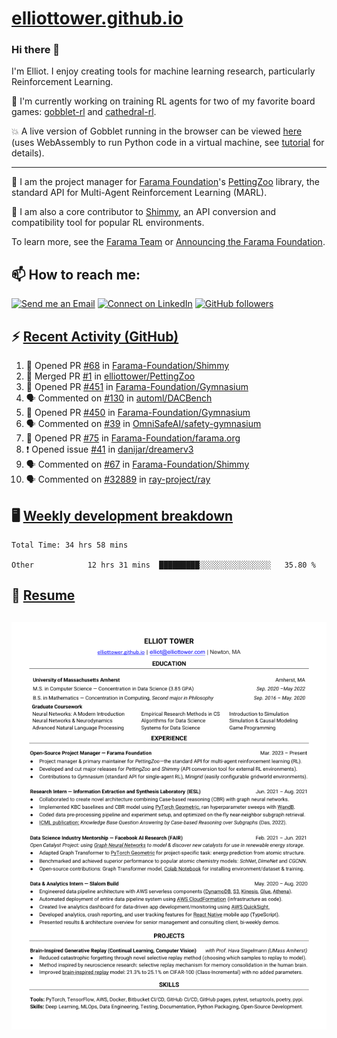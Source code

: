 # [elliottower.github.io](https://github.com/elliottower/elliottower.github.io)

### Hi there 👋

I'm Elliot. I enjoy creating tools for machine learning research, particularly Reinforcement Learning. 

🤖 I'm currently working on training RL agents for two of my favorite board games: [gobblet-rl](https://github.com/elliottower/gobblet-rl) and [cathedral-rl](https://github.com/elliottower/cathedral-rl). 

💥 A live version of Gobblet running in the browser can be viewed [here](https://elliottower.github.io/gobblet-rl/) (uses WebAssembly to run Python code in a virtual machine, see [tutorial](https://github.com/elliottower/gobblet-rl/blob/main/tutorials/WebAssembly/web_assembly.md) for details).

----

🎉 I am the project manager for [Farama Foundation](https://farama.org/)'s [PettingZoo](https://github.com/Farama-Foundation/PettingZoo) library, the standard API for Multi-Agent Reinforcement Learning (MARL). 

🚀 I am also a core contributor to [Shimmy](https://github.com/Farama-Foundation/Shimmy), an API conversion and compatibility tool for popular RL environments.

To learn more, see the [Farama Team](https://farama.org/team) or [Announcing the Farama Foundation](https://farama.org/Announcing-The-Farama-Foundation).

## 📫 How to reach me:

 [![Send me an Email](https://img.shields.io/badge/email-elliot%40elliottower.com-blue)](mailto:elliot@elliottower.com)
 [![Connect on LinkedIn](https://img.shields.io/badge/--linkedin?label=LinkedIn&logo=LinkedIn&style=social)](https://www.linkedin.com/in/elliot-tower)
 [![GitHub followers](https://img.shields.io/github/followers/elliottower?style=social)](https://github.com/elliottower/)
 

## ⚡ [Recent Activity (GitHub)](https://github.com/elliottower)

<!--START_SECTION:activity-->
1. 💪 Opened PR [#68](https://github.com/Farama-Foundation/Shimmy/pull/68) in [Farama-Foundation/Shimmy](https://github.com/Farama-Foundation/Shimmy)
2. 🎉 Merged PR [#1](https://github.com/elliottower/PettingZoo/pull/1) in [elliottower/PettingZoo](https://github.com/elliottower/PettingZoo)
3. 💪 Opened PR [#451](https://github.com/Farama-Foundation/Gymnasium/pull/451) in [Farama-Foundation/Gymnasium](https://github.com/Farama-Foundation/Gymnasium)
4. 🗣 Commented on [#130](https://github.com/automl/DACBench/issues/130) in [automl/DACBench](https://github.com/automl/DACBench)
5. 💪 Opened PR [#450](https://github.com/Farama-Foundation/Gymnasium/pull/450) in [Farama-Foundation/Gymnasium](https://github.com/Farama-Foundation/Gymnasium)
6. 🗣 Commented on [#39](https://github.com/OmniSafeAI/safety-gymnasium/issues/39) in [OmniSafeAI/safety-gymnasium](https://github.com/OmniSafeAI/safety-gymnasium)
7. 💪 Opened PR [#75](https://github.com/Farama-Foundation/farama.org/pull/75) in [Farama-Foundation/farama.org](https://github.com/Farama-Foundation/farama.org)
8. ❗️ Opened issue [#41](https://github.com/danijar/dreamerv3/issues/41) in [danijar/dreamerv3](https://github.com/danijar/dreamerv3)
9. 🗣 Commented on [#67](https://github.com/Farama-Foundation/Shimmy/issues/67) in [Farama-Foundation/Shimmy](https://github.com/Farama-Foundation/Shimmy)
10. 🗣 Commented on [#32889](https://github.com/ray-project/ray/issues/32889) in [ray-project/ray](https://github.com/ray-project/ray)
<!--END_SECTION:activity-->


## 🖥️ [Weekly development breakdown](https://wakatime.com/@elliottower)
<!--START_SECTION:waka-->

```text
Total Time: 34 hrs 58 mins

Other            12 hrs 31 mins  █████████░░░░░░░░░░░░░░░░   35.80 %
```

<!--END_SECTION:waka-->


## 📄 [Resume](https://elliottower.github.io/src/pdf/resume.pdf)

<!-- PDF-TO-MARKDOWN:START -->
![Page 1](src/png/page1.png "Page 1")
---
<!-- PDF-TO-MARKDOWN:END -->

